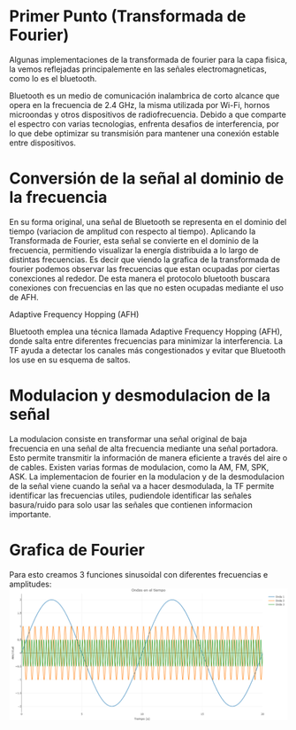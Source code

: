 # Primer Punto (Transformada de Fourier)

Algunas implementaciones de la transformada de fourier para la capa fisica, la vemos reflejadas principalemente en las señales electromagneticas, como lo es el bluetooth.

Bluetooth es un medio de comunicación inalambrica de corto alcance que opera en la frecuencia de 2.4 GHz, la misma utilizada por Wi-Fi, hornos microondas y otros dispositivos de radiofrecuencia. Debido a que comparte el espectro con varias tecnologias, enfrenta desafios de interferencia, por lo que debe optimizar su transmisión para mantener una conexión estable entre dispositivos.

# Conversión de la señal al dominio de la frecuencia

En su forma original, una señal de Bluetooth se representa en el dominio del tiempo (variacion de amplitud con respecto al tiempo).
Aplicando la Transformada de Fourier, esta señal se convierte en el dominio de la frecuencia, permitiendo visualizar la energía distribuida a lo largo de distintas frecuencias. Es decir que viendo la grafica de la transformada de fourier podemos observar las frecuencias que estan ocupadas por ciertas conexciones al rededor. De esta manera el protocolo bluetooth buscara conexiones con frecuencias en las que no esten ocupadas mediante el uso de AFH.

Adaptive Frequency Hopping (AFH)

Bluetooth emplea una técnica llamada Adaptive Frequency Hopping (AFH), donde salta entre diferentes frecuencias para minimizar la interferencia. La TF ayuda a detectar los canales más congestionados y evitar que Bluetooth los use en su esquema de saltos.

# Modulacion y desmodulacion de la señal
La modulacion consiste en transformar una señal original de baja frecuencia en una señal de alta frecuencia mediante una señal portadora. Esto permite transmitir la información de manera eficiente a través del aire o de cables. Existen varias formas de modulacion, como la AM, FM, SPK, ASK.
La implementacion de fourier en la modulacion y de la desmodulacion de la señal viene cuando la señal va a hacer desmodulada, la TF permite identificar las frecuencias utiles, pudiendole identificar las señales basura/ruido para solo usar las señales que contienen informacion importante.


# Grafica de Fourier
Para esto creamos 3 funciones sinusoidal con diferentes frecuencias e amplitudes:
![alt text](https://github.com/samuelleyton2006/PrimerParcialR--RC/blob/main/PrimerPunto/scr/FUNCIONES.png?raw=true)

